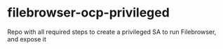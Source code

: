 # filebrowser-ocp-privileged
Repo with all required steps to create a privileged SA to run Filebrowser, and expose it
